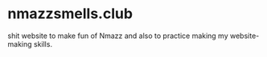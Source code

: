 # nmazzsmells.club
shit website to make fun of Nmazz and also to practice making my website-making skills.
